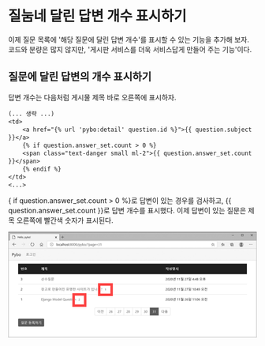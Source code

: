 <!-- -
![](https://github.com/hyeonDD/jump_to_django/blob/main/3_Part/3_4_Part/django.png)
-->
# 질눔네 달린 답변 개수 표시하기

이제 질문 목록에 '해당 질문에 달린 답변 개수'를 표시할 수 있는 기능을 추가해 보자. 코드와 분량은 많지 않지만, '게시판 서비스를 더욱 서비스답게 만들어 주는 기능'이다.

## 질문에 달린 답변의 개수 표시하기
답변 개수는 다음처럼 게시물 제목 바로 오른쪽에 표시하자.
```
(... 생략 ...)
<td>
    <a href="{% url 'pybo:detail' question.id %}">{{ question.subject }}</a>
    {% if question.answer_set.count > 0 %}
    <span class="text-danger small ml-2">{{ question.answer_set.count }}</span>
    {% endif %}
</td>
<...>
```
{ if question.answer_set.count > 0 %}로 답변이 있는 경우를 검사하고, {{ question.answer_set.count }}로 답변 개수를 표시했다. 이제 답변이 있는 질문은 제목 오른쪽에 빨간색 숫자가 표시된다.

![3-04_1.png](https://github.com/hyeonDD/jump_to_django/blob/main/3_Part/3_4_Part/3-04_1.png)